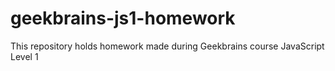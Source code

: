 # geekbrains-js1-homework
This repository holds homework made during Geekbrains course JavaScript Level 1
